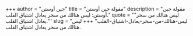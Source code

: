 +++
author = "جين أوستن"
title = "مقولة جين أوستن"
description = "مقولة جين أوستن: ليس هنالك من سحر يعادل اشتياق القلب."
quote = '''ليس هنالك من سحر يعادل اشتياق القلب.''' 
slug = "ليس-هنالك-من-سحر-يعادل-اشتياق-القلب"
+++
ليس هنالك من سحر يعادل اشتياق القلب.
